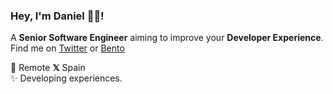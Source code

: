 ### Hey, I'm Daniel 👋🏻!

A **Senior Software Engineer** aiming to improve your **Developer Experience**.<br/>
Find me on [Twitter](https://twitter.com/DanielKanem) or [Bento](https://bento.me/dev-xo)

📍 Remote **𝕏** Spain<br />
✨ Developing experiences.